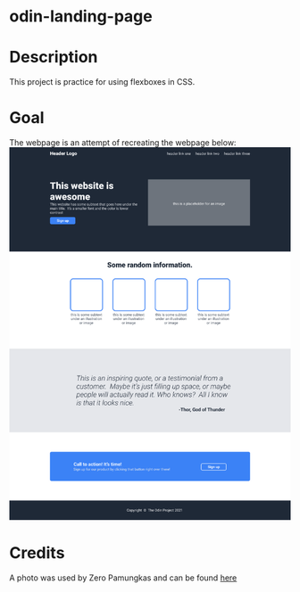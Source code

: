 # odin-landing-page
# Description
This project is practice for using flexboxes in CSS.

# Goal
The webpage is an attempt of recreating the webpage below:
![A screenshot of the webpage this project tries to recreate](./imgs/target.png)

# Credits
A photo was used by Zero Pamungkas and can be found [here](https://www.pexels.com/photo/candles-at-temple-12586696/)